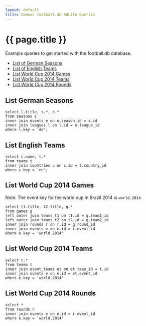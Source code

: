 ```yaml
---
layout: default
title: Common football.db SQLite Queries
---
```


# {{ page.title }}

Example queries to get started with the football.db database.

 - [List of German Seasons](#deseasons)
 - [List of English Teams](#engteams)
 - [List World Cup 2014 Games](#wc14games)
 - [List World Cup 2014 Teams](#wc14teams)
 - [List World Cup 2014 Rounds](#wc14rounds)

## <a name='deseasons'>List German Seasons</a>

~~~
select l.title, s.*, e.*
from seasons s
inner join events e on e.season_id = s.id
inner join leagues l on l.id = e.league_id
where l.key = 'de';
~~~

## <a name='engteams'>List English Teams</a>

~~~
select c.name, t.*
from teams t
inner join countries c on c.id = t.country_id
where c.key = 'en';
~~~

## <a name='wc14games'>List World Cup 2014 Games</a>

Note: The event key for the world cup in Brazil 2014 is `world.2014`

~~~
select t1.title, t2.title, g.*
from games g
left outer join teams t1 on t1.id = g.team1_id
left outer join teams t2 on t2.id = g.team2_id
inner join rounds r on r.id = g.round_id
inner join events e on e.id = r.event_id
where e.key = 'world.2014'
~~~


## <a name='wc14teams'>List World Cup 2014 Teams</a>

~~~
select t.*
from teams t
inner join event_teams et on et.team_id = t.id
inner join events e on e.id = et.event_id
where e.key = 'world.2014'
~~~


## <a name='wc14rounds'>List World Cup 2014 Rounds</a>

~~~
select *
from rounds r
inner join events e on e.id = r.event_id
where e.key = 'world.2014'
~~~

